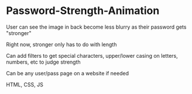 # Password-Strength-Animation

User can see the image in back become less blurry as their password gets "stronger"

Right now, stronger only has to do with length

Can add filters to get special characters, upper/lower casing on letters, numbers, etc to judge strength

Can be any user/pass page on a website if needed

HTML, CSS, JS
